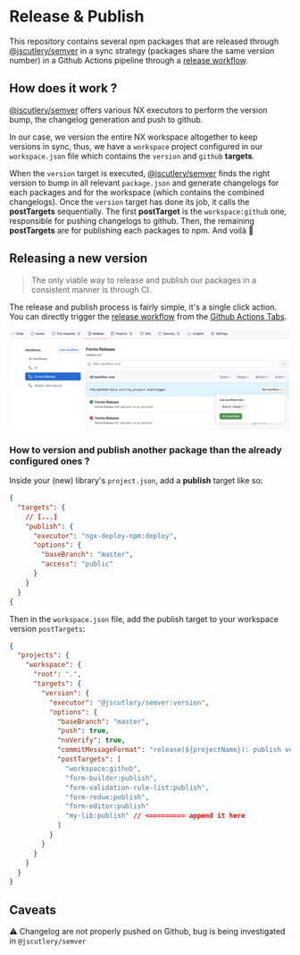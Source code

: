 # Release & Publish

This repository contains several npm packages that are released through [@jscutlery/semver](https://github.com/jscutlery/semver) in a sync strategy (packages share the same version number) in a Github Actions pipeline through a [release workflow](../.github/workflows/release.yml).

## How does it work ?

[@jscutlery/semver](https://github.com/jscutlery/semver) offers various NX executors to perform the version bump, the changelog generation and push to github.

In our case, we version the entire NX workspace altogether to keep versions in sync, thus, we have a `workspace` project configured in our `workspace.json` file which contains the `version` and `github` **targets**.

When the `version` target is executed, [@jscutlery/semver](https://github.com/jscutlery/semver) finds the right version to bump in all relevant `package.json` and generate changelogs for each packages and for the workspace (which contains the combined changelogs).
Once the `version` target has done its job, it calls the **postTargets** sequentially.
The first **postTarget** is the `workspace:github` one, responsible for pushing changelogs to github.
Then, the remaining **postTargets** are for publishing each packages to npm.
And voilà :tada:

## Releasing a new version

> The only viable way to release and publish our packages in a consistent manner is through CI.

The release and publish process is fairly simple, it's a single click action. You can directly trigger the [release workflow](../.github/workflows/release.yml) from the [Github Actions Tabs](https://github.com/BedrockStreaming/forms/actions/workflows/release.yml).

![release action screenshot](./release-action.png)

### How to version and publish another package than the already configured ones ?

Inside your (new) library's `project.json`, add a **publish** target like so:

```json
{
  "targets": {
    // [...]
    "publish": {
      "executor": "ngx-deploy-npm:deploy",
      "options": {
        "baseBranch": "master",
        "access": "public"
      }
    }
  }
{
```

Then in the `workspace.json` file, add the publish target to your workspace version `postTargets`:

```json
{
  "projects": {
    "workspace": {
      "root": ".",
      "targets": {
        "version": {
          "executor": "@jscutlery/semver:version",
          "options": {
            "baseBranch": "master",
            "push": true,
            "noVerify": true,
            "commitMessageFormat": "release(${projectName}): publish version ${version}",
            "postTargets": [
              "workspace:github",
              "form-builder:publish",
              "form-validation-rule-list:publish",
              "form-redux:publish",
              "form-editor:publish"
              "my-lib:publish" // <========= append it here
            ]
          }
        }
      }
    }
  }
}
```

## Caveats

:warning: Changelog are not properly pushed on Github, bug is being investigated in `@jscutlery/semver`
